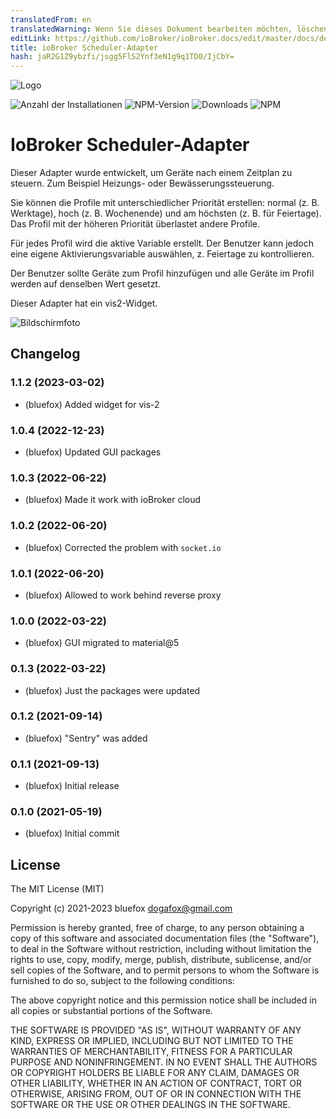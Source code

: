 ```yaml
---
translatedFrom: en
translatedWarning: Wenn Sie dieses Dokument bearbeiten möchten, löschen Sie bitte das Feld "translationsFrom". Andernfalls wird dieses Dokument automatisch erneut übersetzt
editLink: https://github.com/ioBroker/ioBroker.docs/edit/master/docs/de/adapterref/iobroker.scheduler/README.md
title: ioBroker Scheduler-Adapter
hash: jaR2G1Z9ybzfi/jsgg5FlS2Ynf3eN1g9q1TD0/IjCbY=
---
```

![Logo](../../../en/adapterref/iobroker.scheduler/admin/scheduler.png)

![Anzahl der Installationen](http://iobroker.live/badges/scheduler-stable.svg)
![NPM-Version](http://img.shields.io/npm/v/iobroker.scheduler.svg)
![Downloads](https://img.shields.io/npm/dm/iobroker.scheduler.svg)
![NPM](https://nodei.co/npm/iobroker.scheduler.png?downloads=true)

# IoBroker Scheduler-Adapter
Dieser Adapter wurde entwickelt, um Geräte nach einem Zeitplan zu steuern. Zum Beispiel Heizungs- oder Bewässerungssteuerung.

Sie können die Profile mit unterschiedlicher Priorität erstellen: normal (z. B. Werktage), hoch (z. B. Wochenende) und am höchsten (z. B. für Feiertage).
Das Profil mit der höheren Priorität überlastet andere Profile.

Für jedes Profil wird die aktive Variable erstellt. Der Benutzer kann jedoch eine eigene Aktivierungsvariable auswählen, z. Feiertage zu kontrollieren.

Der Benutzer sollte Geräte zum Profil hinzufügen und alle Geräte im Profil werden auf denselben Wert gesetzt.

Dieser Adapter hat ein vis2-Widget.

![Bildschirmfoto](../../../en/adapterref/iobroker.scheduler/img/scheduler.png)

<!-- Platzhalter für die nächste Version (am Zeilenanfang):

### **IN ARBEIT** -->

## Changelog
### 1.1.2 (2023-03-02)
* (bluefox) Added widget for vis-2

### 1.0.4 (2022-12-23)
* (bluefox) Updated GUI packages

### 1.0.3 (2022-06-22)
* (bluefox) Made it work with ioBroker cloud

### 1.0.2 (2022-06-20)
* (bluefox) Corrected the problem with `socket.io`

### 1.0.1 (2022-06-20)
* (bluefox) Allowed to work behind reverse proxy

### 1.0.0 (2022-03-22)
* (bluefox) GUI migrated to material@5

### 0.1.3 (2022-03-22)
* (bluefox) Just the packages were updated

### 0.1.2 (2021-09-14)
* (bluefox) "Sentry" was added

### 0.1.1 (2021-09-13)
* (bluefox) Initial release

### 0.1.0 (2021-05-19)
* (bluefox) Initial commit

## License
The MIT License (MIT)

Copyright (c) 2021-2023 bluefox <dogafox@gmail.com>

Permission is hereby granted, free of charge, to any person obtaining a copy
of this software and associated documentation files (the "Software"), to deal
in the Software without restriction, including without limitation the rights
to use, copy, modify, merge, publish, distribute, sublicense, and/or sell
copies of the Software, and to permit persons to whom the Software is
furnished to do so, subject to the following conditions:

The above copyright notice and this permission notice shall be included in all
copies or substantial portions of the Software.

THE SOFTWARE IS PROVIDED "AS IS", WITHOUT WARRANTY OF ANY KIND, EXPRESS OR
IMPLIED, INCLUDING BUT NOT LIMITED TO THE WARRANTIES OF MERCHANTABILITY,
FITNESS FOR A PARTICULAR PURPOSE AND NONINFRINGEMENT. IN NO EVENT SHALL THE
AUTHORS OR COPYRIGHT HOLDERS BE LIABLE FOR ANY CLAIM, DAMAGES OR OTHER
LIABILITY, WHETHER IN AN ACTION OF CONTRACT, TORT OR OTHERWISE, ARISING FROM,
OUT OF OR IN CONNECTION WITH THE SOFTWARE OR THE USE OR OTHER DEALINGS IN THE
SOFTWARE.